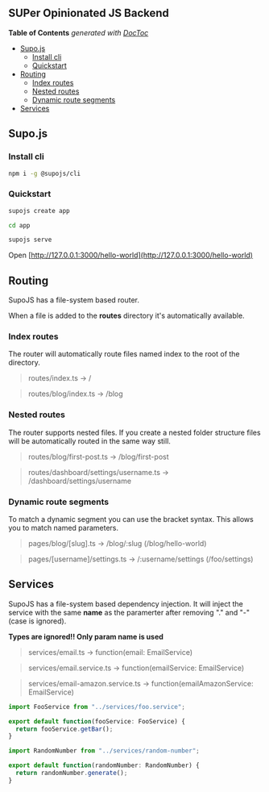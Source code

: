 ## SUPer Opinionated JS Backend

<!-- START doctoc generated TOC please keep comment here to allow auto update -->
<!-- DON'T EDIT THIS SECTION, INSTEAD RE-RUN doctoc TO UPDATE -->
**Table of Contents**  *generated with [DocToc](https://github.com/thlorenz/doctoc)*

- [Supo.js](#supojs)
  - [Install cli](#install-cli)
  - [Quickstart](#quickstart)
- [Routing](#routing)
  - [Index routes](#index-routes)
  - [Nested routes](#nested-routes)
  - [Dynamic route segments](#dynamic-route-segments)
- [Services](#services)

<!-- END doctoc generated TOC please keep comment here to allow auto update -->

## Supo.js

### Install cli

```bash
npm i -g @supojs/cli
```

### Quickstart

```bash
supojs create app

cd app

supojs serve
```

Open [http://127.0.0.1:3000/hello-world](http://127.0.0.1:3000/hello-world)

## Routing

SupoJS has a file-system based router.

When a file is added to the **routes** directory it's automatically available.

### Index routes

The router will automatically route files named index to the root of the directory.

> routes/index.ts → /

> routes/blog/index.ts → /blog

### Nested routes
The router supports nested files. If you create a nested folder structure files will be automatically routed in the same way still.

> routes/blog/first-post.ts → /blog/first-post

> routes/dashboard/settings/username.ts → /dashboard/settings/username


### Dynamic route segments
To match a dynamic segment you can use the bracket syntax. This allows you to match named parameters.

> pages/blog/[slug].ts → /blog/:slug (/blog/hello-world)

> pages/[username]/settings.ts → /:username/settings (/foo/settings)

## Services

SupoJS has a file-system based dependency injection. It will inject the service with the same **name** as the paramerter after removing "." and "-" (case is ignored).

**Types are ignored!! Only param name is used**

> services/email.ts → function(email: EmailService)

> services/email.service.ts → function(emailService: EmailService)

> services/email-amazon.service.ts → function(emailAmazonService: EmailService)

```ts
import FooService from "../services/foo.service";

export default function(fooService: FooService) {
  return fooService.getBar();
}
```

```ts
import RandomNumber from "../services/random-number";

export default function(randomNumber: RandomNumber) {
  return randomNumber.generate();
}
```

